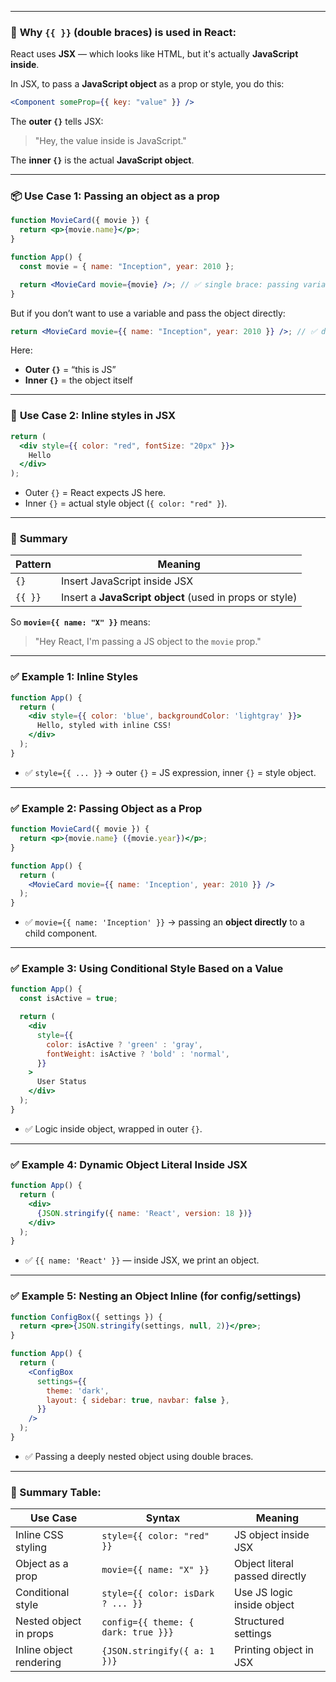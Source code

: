 
---

### 🧠 **Why `{{ }}` (double braces) is used in React:**

React uses **JSX** — which looks like HTML, but it's actually **JavaScript inside**.

In JSX, to pass a **JavaScript object** as a prop or style, you do this:

```jsx
<Component someProp={{ key: "value" }} />
```

The **outer `{}`** tells JSX:

> "Hey, the value inside is JavaScript."

The **inner `{}`** is the actual **JavaScript object**.

---

### 📦 **Use Case 1: Passing an object as a prop**

```jsx
function MovieCard({ movie }) {
  return <p>{movie.name}</p>;
}

function App() {
  const movie = { name: "Inception", year: 2010 };

  return <MovieCard movie={movie} />; // ✅ single brace: passing variable
}
```

But if you don’t want to use a variable and pass the object directly:

```jsx
return <MovieCard movie={{ name: "Inception", year: 2010 }} />; // ✅ double braces
```

Here:

* **Outer `{}`** = “this is JS”
* **Inner `{}`** = the object itself

---

### 🎨 **Use Case 2: Inline styles in JSX**

```jsx
return (
  <div style={{ color: "red", fontSize: "20px" }}>
    Hello
  </div>
);
```

* Outer `{}` = React expects JS here.
* Inner `{}` = actual style object (`{ color: "red" }`).

---

### 🔑 **Summary**

| Pattern | Meaning                                                 |
| ------- | ------------------------------------------------------- |
| `{}`    | Insert JavaScript inside JSX                            |
| `{{ }}` | Insert a **JavaScript object** (used in props or style) |

So **`movie={{ name: "X" }}`** means:

> "Hey React, I'm passing a JS object to the `movie` prop."

---

### ✅ **Example 1: Inline Styles**

```jsx
function App() {
  return (
    <div style={{ color: 'blue', backgroundColor: 'lightgray' }}>
      Hello, styled with inline CSS!
    </div>
  );
}
```

* ✅ `style={{ ... }}` → outer `{}` = JS expression, inner `{}` = style object.

---

### ✅ **Example 2: Passing Object as a Prop**

```jsx
function MovieCard({ movie }) {
  return <p>{movie.name} ({movie.year})</p>;
}

function App() {
  return (
    <MovieCard movie={{ name: 'Inception', year: 2010 }} />
  );
}
```

* ✅ `movie={{ name: 'Inception' }}` → passing an **object directly** to a child component.

---

### ✅ **Example 3: Using Conditional Style Based on a Value**

```jsx
function App() {
  const isActive = true;

  return (
    <div
      style={{
        color: isActive ? 'green' : 'gray',
        fontWeight: isActive ? 'bold' : 'normal',
      }}
    >
      User Status
    </div>
  );
}
```

* ✅ Logic inside object, wrapped in outer `{}`.

---

### ✅ **Example 4: Dynamic Object Literal Inside JSX**

```jsx
function App() {
  return (
    <div>
      {JSON.stringify({ name: 'React', version: 18 })}
    </div>
  );
}
```

* ✅ `{{ name: 'React' }}` — inside JSX, we print an object.

---

### ✅ **Example 5: Nesting an Object Inline (for config/settings)**

```jsx
function ConfigBox({ settings }) {
  return <pre>{JSON.stringify(settings, null, 2)}</pre>;
}

function App() {
  return (
    <ConfigBox
      settings={{
        theme: 'dark',
        layout: { sidebar: true, navbar: false },
      }}
    />
  );
}
```

* ✅ Passing a deeply nested object using double braces.

---

### 🔁 Summary Table:

| Use Case                | Syntax                              | Meaning                        |
| ----------------------- | ----------------------------------- | ------------------------------ |
| Inline CSS styling      | `style={{ color: "red" }}`          | JS object inside JSX           |
| Object as a prop        | `movie={{ name: "X" }}`             | Object literal passed directly |
| Conditional style       | `style={{ color: isDark ? ... }}`   | Use JS logic inside object     |
| Nested object in props  | `config={{ theme: { dark: true }}}` | Structured settings            |
| Inline object rendering | `{JSON.stringify({ a: 1 })}`        | Printing object in JSX         |

